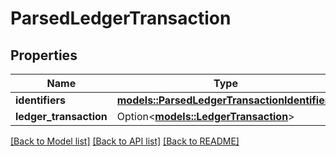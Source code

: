 # ParsedLedgerTransaction

## Properties

Name | Type | Description | Notes
------------ | ------------- | ------------- | -------------
**identifiers** | [**models::ParsedLedgerTransactionIdentifiers**](ParsedLedgerTransactionIdentifiers.md) |  | 
**ledger_transaction** | Option<[**models::LedgerTransaction**](LedgerTransaction.md)> |  | [optional]

[[Back to Model list]](../README.md#documentation-for-models) [[Back to API list]](../README.md#documentation-for-api-endpoints) [[Back to README]](../README.md)


